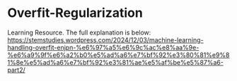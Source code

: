# Overfit-Regularization
Learning Resource. The full explanation is below:
https://stemstudies.wordpress.com/2024/12/03/machine-learning-handling-overfit-enjpn-%e6%97%a5%e6%9c%ac%e8%aa%9e-%e6%a9%9f%e6%a2%b0%e5%ad%a6%e7%bf%92%e3%80%81%e9%81%8e%e5%ad%a6%e7%bf%92%e3%81%ae%e5%af%be%e5%87%a6-part2/
